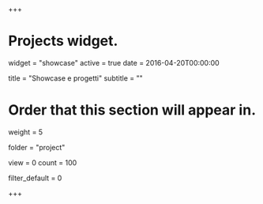 +++
# Projects widget.
widget = "showcase"
active = true
date = 2016-04-20T00:00:00

title = "Showcase e progetti"
subtitle = ""

# Order that this section will appear in.
weight = 5

folder = "project"

view = 0
count = 100

filter_default = 0

+++
